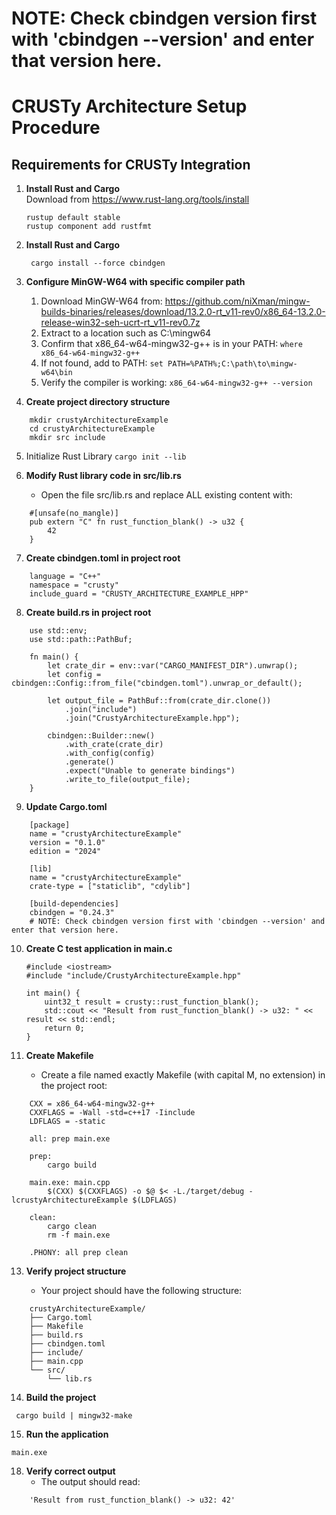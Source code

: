 # NOTE: Check cbindgen version first with 'cbindgen --version' and enter that version here.

# CRUSTy Architecture Setup Procedure

## Requirements for CRUSTy Integration

1. **Install Rust and Cargo**  
   Download from https://www.rust-lang.org/tools/install
   ```
   rustup default stable
   rustup component add rustfmt
   ```
2. **Install Rust and Cargo**
   ```
    cargo install --force cbindgen
   ```
3. **Configure MinGW-W64 with specific compiler path**

   1. Download MinGW-W64 from: https://github.com/niXman/mingw-builds-binaries/releases/download/13.2.0-rt_v11-rev0/x86_64-13.2.0-release-win32-seh-ucrt-rt_v11-rev0.7z
   2. Extract to a location such as C:\mingw64
   3. Confirm that x86_64-w64-mingw32-g++ is in your PATH:
      `where x86_64-w64-mingw32-g++`
   4. If not found, add to PATH:
      `set PATH=%PATH%;C:\path\to\mingw-w64\bin`
   5. Verify the compiler is working:
      `x86_64-w64-mingw32-g++ --version`

4. **Create project directory structure**

```
    mkdir crustyArchitectureExample
    cd crustyArchitectureExample
    mkdir src include
```

5. Initialize Rust Library
   `cargo init --lib`

6. **Modify Rust library code in src/lib.rs**
   - Open the file src/lib.rs and replace ALL existing content with:

```
    #[unsafe(no_mangle)]
    pub extern "C" fn rust_function_blank() -> u32 {
        42
    }
```

7. **Create cbindgen.toml in project root**

```
    language = "C++"
    namespace = "crusty"
    include_guard = "CRUSTY_ARCHITECTURE_EXAMPLE_HPP"
```

8. **Create build.rs in project root**

```
    use std::env;
    use std::path::PathBuf;

    fn main() {
        let crate_dir = env::var("CARGO_MANIFEST_DIR").unwrap();
        let config = cbindgen::Config::from_file("cbindgen.toml").unwrap_or_default();

        let output_file = PathBuf::from(crate_dir.clone())
            .join("include")
            .join("CrustyArchitectureExample.hpp");

        cbindgen::Builder::new()
            .with_crate(crate_dir)
            .with_config(config)
            .generate()
            .expect("Unable to generate bindings")
            .write_to_file(output_file);
    }
```

9. **Update Cargo.toml**

```
    [package]
    name = "crustyArchitectureExample"
    version = "0.1.0"
    edition = "2024"

    [lib]
    name = "crustyArchitectureExample"
    crate-type = ["staticlib", "cdylib"]

    [build-dependencies]
    cbindgen = "0.24.3"
    # NOTE: Check cbindgen version first with 'cbindgen --version' and enter that version here.
```

10. **Create C test application in main.c**

    ```
    #include <iostream>
    #include "include/CrustyArchitectureExample.hpp"

    int main() {
        uint32_t result = crusty::rust_function_blank();
        std::cout << "Result from rust_function_blank() -> u32: " << result << std::endl;
        return 0;
    }
    ```

11. **Create Makefile**

    - Create a file named exactly Makefile (with capital M, no extension) in the project root:

```
    CXX = x86_64-w64-mingw32-g++
    CXXFLAGS = -Wall -std=c++17 -Iinclude
    LDFLAGS = -static

    all: prep main.exe

    prep:
        cargo build

    main.exe: main.cpp
        $(CXX) $(CXXFLAGS) -o $@ $< -L./target/debug -lcrustyArchitectureExample $(LDFLAGS)

    clean:
        cargo clean
        rm -f main.exe

    .PHONY: all prep clean
```

13. **Verify project structure**

    - Your project should have the following structure:

```
    crustyArchitectureExample/
    ├── Cargo.toml
    ├── Makefile
    ├── build.rs
    ├── cbindgen.toml
    ├── include/
    ├── main.cpp
    └── src/
        └── lib.rs
```

14. **Build the project**

` cargo build | mingw32-make`

15. **Run the application**

`main.exe`

18. **Verify correct output**
    - The output should read:

```
    'Result from rust_function_blank() -> u32: 42'
```

